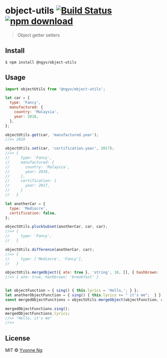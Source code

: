 # object-utils [![Build Status](https://travis-ci.org/ngyv/object-utils.svg?branch=master)](https://travis-ci.org/ngyv/object-utils)[![npm download](https://img.shields.io/npm/dt/@ngyv/object-utils.svg)](https://www.npmjs.com/package/@ngyv/object-utils) 

> Object getter setters


## Install

```
$ npm install @ngyv/object-utils
```


## Usage

```js
import objectUtils from '@ngyv/object-utils';

let car = {
  type: 'Fancy',
  manufactured: {
    country: 'Malaysia',
    year: 2018,
  },
};

objectUtils.get(car, 'manufactured.year');
//=> 2018

objectUtils.set(car, 'certification.year', 2017);
//=> {
//     type: 'Fancy',
//     manufactured: {
//       country: 'Malaysia',
//       year: 2018,
//     },
//     certification: {
//       year: 2017,
//     }
//   }

let anotherCar = {
  type: 'Mediocre',
  certification: false,
};

objectUtils.pluckSubset(anotherCar, car, car);
//=> {
//     type: 'Fancy',
//   }

objectUtils.difference(anotherCar, car);
//=> {
//     type: ['Mediocre', 'Fancy'],
//   }

objectUtils.mergeObject({ ate: true }, 'string', 10, [], { hashbrown: 'breakfast' });
//=> { ate: true, hashbrown: 'breakfast' }


let objectFunction = { sing() { this.lyrics = 'Hello,'; } };
let anotherObjectFunction = { sing() { this.lyrics += " it's me";  } };
const mergedObjectFunctions = objectUtils.mergeObject(objectFunction, anotherObjectFunction);

mergedObjectFunctions.sing();
mergedObjectFunctions.lyrics;
//=> "Hello, it's me"
//=>
```


## License

MIT © [Yvonne Ng](http://github.com/ngyv)
